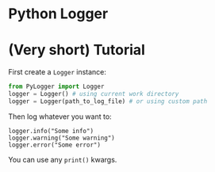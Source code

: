 # Python Logger

# (Very short) Tutorial

First create a `Logger` instance:

```python
from PyLogger import Logger
logger = Logger() # using current work directory
logger = Logger(path_to_log_file) # or using custom path
```

Then log whatever you want to:

```
logger.info("Some info")
logger.warning("Some warning")
logger.error("Some error")
```

You can use any `print()` kwargs.
